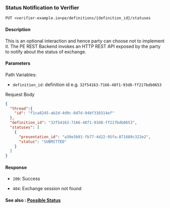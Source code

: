 ### Status Notification to Verifier

`PUT <verifier-example.io>pe/definitions/{definition_id}/statuses`


#### Description

This is an optional interaction and hence party can choose not to implement it. The PE REST Backend invokes an HTTP REST API exposed by the party to notify about the status of exchange.

#### Parameters

Path Variables:
* `definition_id`: definition id e.g. `32f54163-7166-48f1-93d8-ff217bdb0653`

Request Body

```json
{
  "thread":{
    "id": "f1ca8245-ab2d-4d9c-8d7d-94bf310314ef"
  },
  "definition_id": "32f54163-7166-48f1-93d8-ff217bdb0653",
  "statuses": [
    {
      "presentation_id": "a30e3b91-fb77-4d22-95fa-871689c322e2",
      "status": "SUBMITTED"
    }
  ]
}
```

#### Response

* `200`: Success

* `404`: Exchange session not found

#### See also : [Possible Status](../statuses.md)
